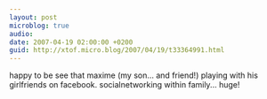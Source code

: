 ```yaml
---
layout: post
microblog: true
audio: 
date: 2007-04-19 02:00:00 +0200
guid: http://xtof.micro.blog/2007/04/19/t33364991.html
---
```

happy to be see that maxime (my son... and friend!) playing with his girlfriends on facebook. socialnetworking within family... huge!
